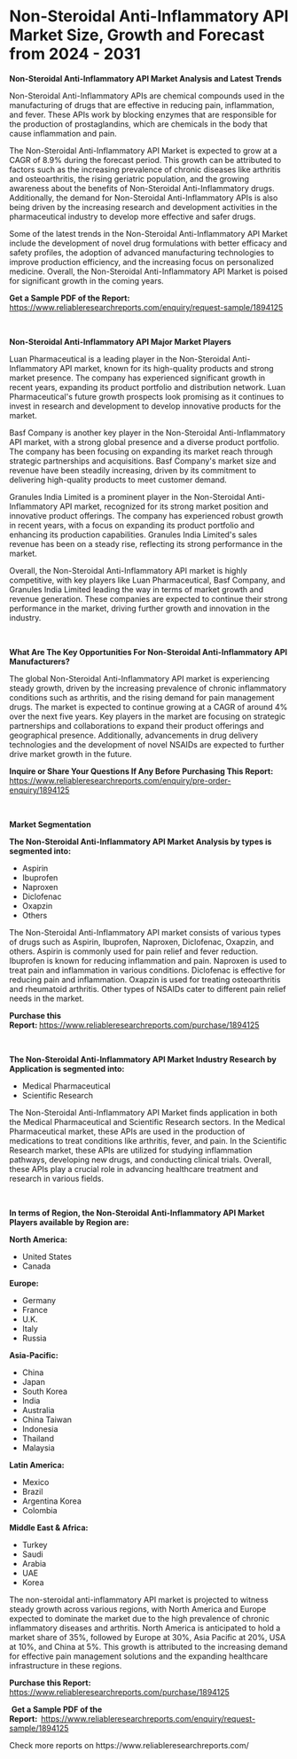 <p><h1>Non-Steroidal Anti-Inflammatory API Market Size, Growth and Forecast from 2024 - 2031</h1></p><p><strong>Non-Steroidal Anti-Inflammatory API Market Analysis and Latest Trends</strong></p>
<p><p>Non-Steroidal Anti-Inflammatory APIs are chemical compounds used in the manufacturing of drugs that are effective in reducing pain, inflammation, and fever. These APIs work by blocking enzymes that are responsible for the production of prostaglandins, which are chemicals in the body that cause inflammation and pain.</p><p>The Non-Steroidal Anti-Inflammatory API Market is expected to grow at a CAGR of 8.9% during the forecast period. This growth can be attributed to factors such as the increasing prevalence of chronic diseases like arthritis and osteoarthritis, the rising geriatric population, and the growing awareness about the benefits of Non-Steroidal Anti-Inflammatory drugs. Additionally, the demand for Non-Steroidal Anti-Inflammatory APIs is also being driven by the increasing research and development activities in the pharmaceutical industry to develop more effective and safer drugs.</p><p>Some of the latest trends in the Non-Steroidal Anti-Inflammatory API Market include the development of novel drug formulations with better efficacy and safety profiles, the adoption of advanced manufacturing technologies to improve production efficiency, and the increasing focus on personalized medicine. Overall, the Non-Steroidal Anti-Inflammatory API Market is poised for significant growth in the coming years.</p></p>
<p><strong>Get a Sample PDF of the Report:&nbsp;</strong> <a href="https://www.reliableresearchreports.com/enquiry/request-sample/1894125">https://www.reliableresearchreports.com/enquiry/request-sample/1894125</a></p>
<p>&nbsp;</p>
<p><strong>Non-Steroidal Anti-Inflammatory API Major Market Players</strong></p>
<p><p>Luan Pharmaceutical is a leading player in the Non-Steroidal Anti-Inflammatory API market, known for its high-quality products and strong market presence. The company has experienced significant growth in recent years, expanding its product portfolio and distribution network. Luan Pharmaceutical's future growth prospects look promising as it continues to invest in research and development to develop innovative products for the market.</p><p>Basf Company is another key player in the Non-Steroidal Anti-Inflammatory API market, with a strong global presence and a diverse product portfolio. The company has been focusing on expanding its market reach through strategic partnerships and acquisitions. Basf Company's market size and revenue have been steadily increasing, driven by its commitment to delivering high-quality products to meet customer demand.</p><p>Granules India Limited is a prominent player in the Non-Steroidal Anti-Inflammatory API market, recognized for its strong market position and innovative product offerings. The company has experienced robust growth in recent years, with a focus on expanding its product portfolio and enhancing its production capabilities. Granules India Limited's sales revenue has been on a steady rise, reflecting its strong performance in the market.</p><p>Overall, the Non-Steroidal Anti-Inflammatory API market is highly competitive, with key players like Luan Pharmaceutical, Basf Company, and Granules India Limited leading the way in terms of market growth and revenue generation. These companies are expected to continue their strong performance in the market, driving further growth and innovation in the industry.</p></p>
<p>&nbsp;</p>
<p><strong>What Are The Key Opportunities For Non-Steroidal Anti-Inflammatory API Manufacturers?</strong></p>
<p><p>The global Non-Steroidal Anti-Inflammatory API market is experiencing steady growth, driven by the increasing prevalence of chronic inflammatory conditions such as arthritis, and the rising demand for pain management drugs. The market is expected to continue growing at a CAGR of around 4% over the next five years. Key players in the market are focusing on strategic partnerships and collaborations to expand their product offerings and geographical presence. Additionally, advancements in drug delivery technologies and the development of novel NSAIDs are expected to further drive market growth in the future.</p></p>
<p><strong>Inquire or Share Your Questions If Any Before Purchasing This Report:</strong> <a href="https://www.reliableresearchreports.com/enquiry/pre-order-enquiry/1894125">https://www.reliableresearchreports.com/enquiry/pre-order-enquiry/1894125</a></p>
<p>&nbsp;</p>
<p><strong>Market Segmentation</strong></p>
<p><strong>The Non-Steroidal Anti-Inflammatory API Market Analysis by types is segmented into:</strong></p>
<p><ul><li>Aspirin</li><li>Ibuprofen</li><li>Naproxen</li><li>Diclofenac</li><li>Oxapzin</li><li>Others</li></ul></p>
<p><p>The Non-Steroidal Anti-Inflammatory API market consists of various types of drugs such as Aspirin, Ibuprofen, Naproxen, Diclofenac, Oxapzin, and others. Aspirin is commonly used for pain relief and fever reduction. Ibuprofen is known for reducing inflammation and pain. Naproxen is used to treat pain and inflammation in various conditions. Diclofenac is effective for reducing pain and inflammation. Oxapzin is used for treating osteoarthritis and rheumatoid arthritis. Other types of NSAIDs cater to different pain relief needs in the market.</p></p>
<p><strong>Purchase this Report:&nbsp;</strong><a href="https://www.reliableresearchreports.com/purchase/1894125">https://www.reliableresearchreports.com/purchase/1894125</a></p>
<p>&nbsp;</p>
<p><strong>The Non-Steroidal Anti-Inflammatory API Market Industry Research by Application is segmented into:</strong></p>
<p><ul><li>Medical Pharmaceutical</li><li>Scientific Research</li></ul></p>
<p><p>The Non-Steroidal Anti-Inflammatory API Market finds application in both the Medical Pharmaceutical and Scientific Research sectors. In the Medical Pharmaceutical market, these APIs are used in the production of medications to treat conditions like arthritis, fever, and pain. In the Scientific Research market, these APIs are utilized for studying inflammation pathways, developing new drugs, and conducting clinical trials. Overall, these APIs play a crucial role in advancing healthcare treatment and research in various fields.</p></p>
<p>&nbsp;</p>
<p><strong>In terms of Region, the Non-Steroidal Anti-Inflammatory API Market Players available by Region are:</strong></p>
<p>
    <p> <strong> North America: </strong>
        <ul>
            <li>United States</li>
            <li>Canada</li>
        </ul>
        </p> 
    <p> <strong> Europe: </strong>
        <ul>
            <li>Germany</li>
            <li>France</li>
            <li>U.K.</li>
            <li>Italy</li>
            <li>Russia</li>
        </ul>
        </p> 
    <p> <strong> Asia-Pacific: </strong>
        <ul>
            <li>China</li>
            <li>Japan</li>
            <li>South Korea</li>
            <li>India</li>
            <li>Australia</li>
            <li>China Taiwan</li>
            <li>Indonesia</li>
            <li>Thailand</li>
            <li>Malaysia</li>
        </ul>
        </p> 
    <p> <strong> Latin America: </strong>
        <ul>
            <li>Mexico</li>
            <li>Brazil</li>
            <li>Argentina Korea</li>
            <li>Colombia</li>
        </ul>
        </p> 
    <p> <strong> Middle East & Africa: </strong>
        <ul>
            <li>Turkey</li>
            <li>Saudi</li>
            <li>Arabia</li>
            <li>UAE</li>
            <li>Korea</li>
        </ul>
    </p>
    </p>
<p><p>The non-steroidal anti-inflammatory API market is projected to witness steady growth across various regions, with North America and Europe expected to dominate the market due to the high prevalence of chronic inflammatory diseases and arthritis. North America is anticipated to hold a market share of 35%, followed by Europe at 30%, Asia Pacific at 20%, USA at 10%, and China at 5%. This growth is attributed to the increasing demand for effective pain management solutions and the expanding healthcare infrastructure in these regions.</p></p>
<p><strong>Purchase this Report: </strong><a href="https://www.reliableresearchreports.com/purchase/1894125">https://www.reliableresearchreports.com/purchase/1894125</a></p>
<p>&nbsp;<strong>Get a Sample PDF of the Report:&nbsp;&nbsp;</strong><a href="https://www.reliableresearchreports.com/enquiry/request-sample/1894125">https://www.reliableresearchreports.com/enquiry/request-sample/1894125</a></p>
<p><strong></strong></p>
<p>Check more reports on https://www.reliableresearchreports.com/</p>